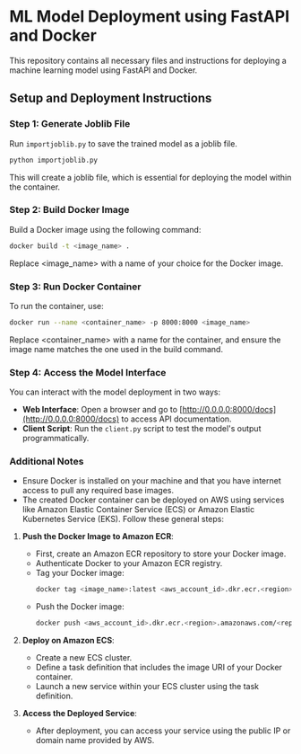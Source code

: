 # ML Model Deployment using FastAPI and Docker

This repository contains all necessary files and instructions for deploying a machine learning model using FastAPI and Docker.

## Setup and Deployment Instructions

### Step 1: Generate Joblib File
Run `importjoblib.py` to save the trained model as a joblib file.

```bash
python importjoblib.py
```

This will create a joblib file, which is essential for deploying the model within the container.

### Step 2: Build Docker Image
Build a Docker image using the following command:

```bash
docker build -t <image_name> .
```
Replace <image_name> with a name of your choice for the Docker image.

### Step 3: Run Docker Container
To run the container, use:

```bash
docker run --name <container_name> -p 8000:8000 <image_name>
```
Replace <container_name> with a name for the container, and ensure the image name matches the one used in the build command.

### Step 4: Access the Model Interface
You can interact with the model deployment in two ways:

- **Web Interface**: Open a browser and go to [http://0.0.0.0:8000/docs](http://0.0.0.0:8000/docs) to access API documentation.
- **Client Script**: Run the `client.py` script to test the model's output programmatically.


  
### Additional Notes

- Ensure Docker is installed on your machine and that you have internet access to pull any required base images.
- The created Docker container can be deployed on AWS using services like Amazon Elastic Container Service (ECS) or Amazon Elastic Kubernetes Service (EKS). Follow these general steps:

1. **Push the Docker Image to Amazon ECR**:
   - First, create an Amazon ECR repository to store your Docker image.
   - Authenticate Docker to your Amazon ECR registry.
   - Tag your Docker image:
     ```bash
     docker tag <image_name>:latest <aws_account_id>.dkr.ecr.<region>.amazonaws.com/<repository_name>:latest
     ```
   - Push the Docker image:
     ```bash
     docker push <aws_account_id>.dkr.ecr.<region>.amazonaws.com/<repository_name>:latest
     ```

2. **Deploy on Amazon ECS**:
   - Create a new ECS cluster.
   - Define a task definition that includes the image URI of your Docker container.
   - Launch a new service within your ECS cluster using the task definition.

3. **Access the Deployed Service**:
   - After deployment, you can access your service using the public IP or domain name provided by AWS.


